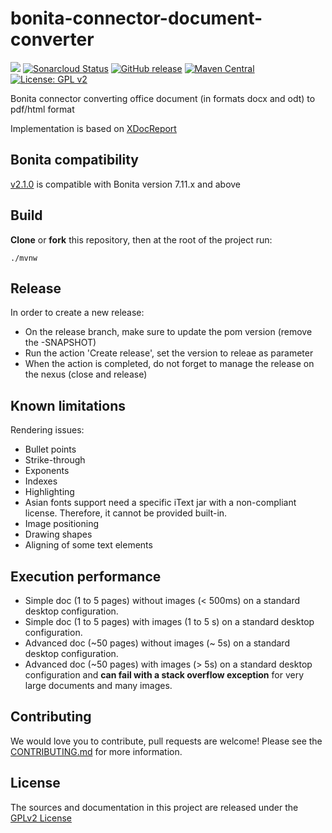 # bonita-connector-document-converter
![](https://github.com/bonitasoft/bonita-connector-document-converter/workflows/Build/badge.svg)
[![Sonarcloud Status](https://sonarcloud.io/api/project_badges/measure?project=bonitasoft_bonita-connector-document-converter&metric=alert_status)](https://sonarcloud.io/dashboard?id=bonitasoft_bonita-connector-document-converter)
[![GitHub release](https://img.shields.io/github/v/release/bonitasoft/bonita-connector-document-converter?color=blue&label=Release)](https://github.com/bonitasoft/bonita-connector-document-converter/releases)
[![Maven Central](https://img.shields.io/maven-central/v/org.bonitasoft.connectors/bonita-connector-document-converter.svg?label=Maven%20Central&color=orange)](https://search.maven.org/search?q=g:%22org.bonitasoft.connectors%22%20AND%20a:%22bonita-connector-document-converter%22)
[![License: GPL v2](https://img.shields.io/badge/License-GPL%20v2-yellow.svg)](https://www.gnu.org/licenses/old-licenses/gpl-2.0.en.html)

Bonita connector converting office document (in formats docx and odt) to pdf/html format

Implementation is based on [XDocReport](https://github.com/opensagres/xdocreport)

## Bonita compatibility

[v2.1.0](https://github.com/bonitasoft/bonita-connector-document-converter/releases/2.1.0) is compatible with Bonita version 7.11.x and above

## Build

__Clone__ or __fork__ this repository, then at the root of the project run:

`./mvnw`

## Release

In order to create a new release: 
- On the release branch, make sure to update the pom version (remove the -SNAPSHOT)
- Run the action 'Create release', set the version to releae as parameter
- When the action is completed, do not forget to manage the release on the nexus (close and release)

## Known limitations

Rendering issues:

* Bullet points
* Strike-through
* Exponents
* Indexes
* Highlighting
* Asian fonts support need a specific iText jar with a non-compliant license. Therefore, it cannot be provided built-in.
* Image positioning
* Drawing shapes
* Aligning of some text elements

## Execution performance

* Simple doc (1 to 5 pages) without images (< 500ms) on a standard desktop configuration.
* Simple doc (1 to 5 pages) with images (1 to 5 s) on a standard desktop configuration.
* Advanced doc (~50 pages) without images (~ 5s) on a standard desktop configuration.
* Advanced doc (~50 pages) with images (> 5s) on a standard desktop configuration and **can fail with a stack overflow exception** for very large documents and many images.

## Contributing

We would love you to contribute, pull requests are welcome! Please see the [CONTRIBUTING.md](CONTRIBUTING.md) for more information.

## License

The sources and documentation in this project are released under the [GPLv2 License](LICENSE)

